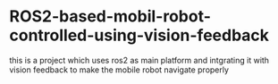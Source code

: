 # ROS2-based-mobil-robot-controlled-using-vision-feedback
this is a project which uses ros2 as main platform and intgrating it with vision feedback to make the mobile robot navigate properly
